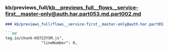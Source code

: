 ### kb/previews_full/kb__previews_full__flows__service-first__master-only@auth.har.part053.md.part002.md

```md
### kb/previews_full/flows__service-first__master-only@auth.har.part053.md (part 002)

```md
teg.io/chunk-KO722YSM.js",
                "lineNumber": 0,
     
```

```

```
